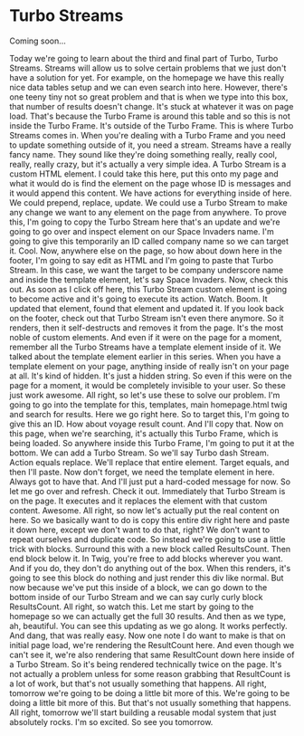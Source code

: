 # Turbo Streams

Coming soon...

Today we're going to learn about the third and final part of Turbo, Turbo Streams. Streams will allow us to solve certain problems that we just don't have a solution for yet. For example, on the homepage we have this really nice data tables setup and we can even search into here. However, there's one teeny tiny not so great problem and that is when we type into this box, that number of results doesn't change. It's stuck at whatever it was on page load. That's because the Turbo Frame is around this table and so this is not inside the Turbo Frame. It's outside of the Turbo Frame. This is where Turbo Streams comes in. When you're dealing with a Turbo Frame and you need to update something outside of it, you need a stream. Streams have a really fancy name. They sound like they're doing something really, really cool, really, really crazy, but it's actually a very simple idea. A Turbo Stream is a custom HTML element. I could take this here, put this onto my page and what it would do is find the element on the page whose ID is messages and it would append this content. We have actions for everything inside of here. We could prepend, replace, update. We could use a Turbo Stream to make any change we want to any element on the page from anywhere. To prove this, I'm going to copy the Turbo Stream here that's an update and we're going to go over and inspect element on our Space Invaders name. I'm going to give this temporarily an ID called company name so we can target it. Cool. Now, anywhere else on the page, so how about down here in the footer, I'm going to say edit as HTML and I'm going to paste that Turbo Stream. In this case, we want the target to be company underscore name and inside the template element, let's say Space Invaders. Now, check this out. As soon as I click off here, this Turbo Stream custom element is going to become active and it's going to execute its action. Watch. Boom. It updated that element, found that element and updated it. If you look back on the footer, check out that Turbo Stream isn't even there anymore. So it renders, then it self-destructs and removes it from the page.  It's the most noble of custom elements. And even if it were on the page for a moment, remember all the Turbo Streams have a template element inside of it. We talked about the template element earlier in this series. When you have a template element on your page, anything inside of really isn't on your page at all. It's kind of hidden. It's just a hidden string. So even if this were on the page for a moment, it would be completely invisible to your user. So these just work awesome. All right, so let's use these to solve our problem. I'm going to go into the template for this, templates, main homepage.html twig and search for results. Here we go right here. So to target this, I'm going to give this an ID. How about voyage result count. And I'll copy that. Now on this page, when we're searching, it's actually this Turbo Frame, which is being loaded. So anywhere inside this Turbo Frame, I'm going to put it at the bottom. We can add a Turbo Stream. So we'll say Turbo dash Stream. Action equals replace. We'll replace that entire element. Target equals, and then I'll paste. Now don't forget, we need the template element in here. Always got to have that. And I'll just put a hard-coded message for now. So let me go over and refresh. Check it out. Immediately that Turbo Stream is on the page. It executes and it replaces the element with that custom content. Awesome. All right, so now let's actually put the real content on here. So we basically want to do is copy this entire div right here and paste it down here, except we don't want to do that, right? We don't want to repeat ourselves and duplicate code. So instead we're going to use a little trick with blocks. Surround this with a new block called ResultsCount. Then end block below it. In Twig, you're free to add blocks wherever you want. And if you do, they don't do anything out of the box. When this renders, it's going to see this block do nothing and just render this div like normal. But now because we've put this inside of a block, we can go down to the bottom inside of our Turbo Stream and we can say curly curly block ResultsCount.  All right, so watch this. Let me start by going to the homepage so we can actually get the full 30 results. And then as we type, ah, beautiful. You can see this updating as we go along. It works perfectly. And dang, that was really easy. Now one note I do want to make is that on initial page load, we're rendering the ResultCount here. And even though we can't see it, we're also rendering that same ResultCount down here inside of a Turbo Stream. So it's being rendered technically twice on the page. It's not actually a problem unless for some reason grabbing that ResultCount is a lot of work, but that's not usually something that happens. All right, tomorrow we're going to be doing a little bit more of this. We're going to be doing a little bit more of this. But that's not usually something that happens. All right, tomorrow we'll start building a reusable modal system that just absolutely rocks. I'm so excited. So see you tomorrow.
